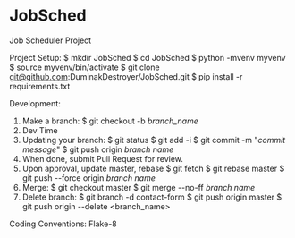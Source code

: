 # JobSched
Job Scheduler Project

Project Setup:
  $ mkdir JobSched
  $ cd JobSched
  $ python -mvenv myvenv
  $ source myvenv/bin/activate
  $ git clone git@github.com:DuminakDestroyer/JobSched.git
  $ pip install -r requirements.txt
  
Development:
  1. Make a branch:
    $ git checkout -b *branch_name*
  2. Dev Time
  3. Updating your branch:
    $ git status
    $ git add -i
    $ git commit -m "*commit message*"
    $ git push origin *branch name*
  4. When done, submit Pull Request for review.
  5. Upon approval, update master, rebase
    $ git fetch
    $ git rebase master
    $ git push --force origin *branch name*
  6. Merge:
    $ git checkout master
    $ git merge --no-ff *branch name*
  7. Delete branch:
    $ git branch -d contact-form
    $ git push origin master
    $ git push origin --delete <branch_name>
    
 Coding Conventions:
    Flake-8
